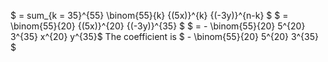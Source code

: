 $ = sum\_{k = 35}^{55} \binom{55}{k} {(5x)}^{k} {(-3y)}^{n-k} $
$ = \binom{55}{20} {(5x)}^{20} {(-3y)}^{35} $
$ = - \binom{55}{20} 5^{20} 3^{35} x^{20} y^{35}$
The coefficient is $ - \binom{55}{20} 5^{20} 3^{35} $
